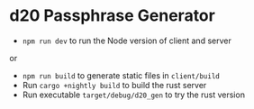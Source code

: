 d20 Passphrase Generator
=======================

- `npm run dev` to run the Node version of client and server

or

- `npm run build` to generate static files in `client/build`
- Run `cargo +nightly build` to build the rust server
- Run executable `target/debug/d20_gen` to try the rust version